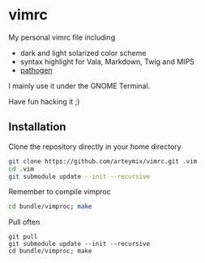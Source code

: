 vimrc
=====
My personal vimrc file including

* dark and light solarized color scheme
* syntax highlight for Vala, Markdown, Twig and MIPS
* [pathogen](https://github.com/tpope/vim-pathogen)

I mainly use it under the GNOME Terminal.

Have fun hacking it ;)

Installation
------------
Clone the repository directly in your home directory
```bash
git clone https://github.com/arteymix/vimrc.git .vim
cd .vim
git submodule update --init --recursive
```

Remember to compile vimproc
```bash
cd bundle/vimproc; make
```

Pull often
```
git pull
git submodule update --init --recursive
cd bundle/vimproc; make
```
